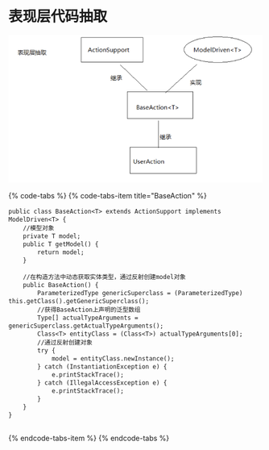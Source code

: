 # 表现层代码抽取

![](../../.gitbook/assets/image%20%28199%29.png)

{% code-tabs %}
{% code-tabs-item title="BaseAction" %}
```text
public class BaseAction<T> extends ActionSupport implements ModelDriven<T> {
	//模型对象
	private T model;
	public T getModel() {
		return model;
	}
	
	//在构造方法中动态获取实体类型，通过反射创建model对象
	public BaseAction() {
		ParameterizedType genericSuperclass = (ParameterizedType) this.getClass().getGenericSuperclass();
		//获得BaseAction上声明的泛型数组
		Type[] actualTypeArguments = genericSuperclass.getActualTypeArguments();
		Class<T> entityClass = (Class<T>) actualTypeArguments[0];
		//通过反射创建对象
		try {
			model = entityClass.newInstance();
		} catch (InstantiationException e) {
			e.printStackTrace();
		} catch (IllegalAccessException e) {
			e.printStackTrace();
		}
	}
}


```
{% endcode-tabs-item %}
{% endcode-tabs %}

